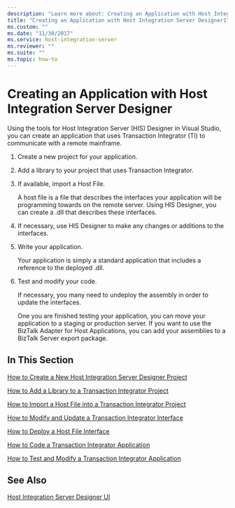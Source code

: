 ```yaml
---
description: "Learn more about: Creating an Application with Host Integration Server Designer"
title: "Creating an Application with Host Integration Server Designer1"
ms.custom: ""
ms.date: "11/30/2017"
ms.service: host-integration-server
ms.reviewer: ""
ms.suite: ""
ms.topic: how-to
---
```

# Creating an Application with Host Integration Server Designer
Using the tools for Host Integration Server (HIS) Designer in Visual Studio, you can create an application that uses Transaction Integrator (TI) to communicate with a remote mainframe.  
  
1. Create a new project for your application.  
  
2. Add a library to your project that uses Transaction Integrator.  
  
3. If available, import a Host File.  
  
    A host file is a file that describes the interfaces your application will be programming towards on the remote server. Using HIS Designer, you can create a .dll that describes these interfaces.  
  
4. If necessary, use HIS Designer to make any changes or additions to the interfaces.  
  
5. Write your application.  
  
    Your application is simply a standard application that includes a reference to the deployed .dll.  
  
6. Test and modify your code.  
  
    If necessary, you many need to undeploy the assembly in order to update the interfaces.  
  
   One you are finished testing your application, you can move your application to a staging or production server. If you want to use the BizTalk Adapter for Host Applications, you can add your assemblies to a BizTalk Server export package.  
  
## In This Section  
 [How to Create a New Host Integration Server Designer Project](../core/how-to-create-a-new-host-integration-server-designer-project1.md)  
  
 [How to Add a Library to a Transaction Integrator Project](../core/how-to-add-a-library-to-a-transaction-integrator-project2.md)  
  
 [How to Import a Host File into a Transaction Integrator Project](../core/how-to-import-a-host-file-into-a-transaction-integrator-project2.md)  
  
 [How to Modify and Update a Transaction Integrator Interface](../core/how-to-modify-and-update-a-transaction-integrator-interface2.md)  
  
 [How to Deploy a Host File Interface](../core/how-to-deploy-a-host-file-interface1.md)  
  
 [How to Code a Transaction Integrator Application](../core/how-to-code-a-transaction-integrator-application2.md)  
  
 [How to Test and Modify a Transaction Integrator Application](../core/how-to-test-and-modify-a-transaction-integrator-application2.md)  
  
## See Also  
 [Host Integration Server Designer UI](./host-integration-server-designer-ui1.md)
